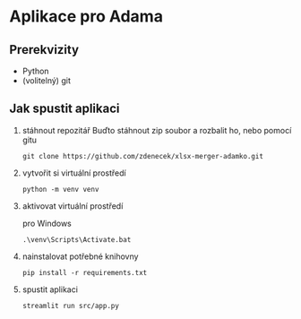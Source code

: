 # Aplikace pro Adama

## Prerekvizity

- Python
- (volitelný) git

## Jak spustit aplikaci

1. stáhnout repozitář 
    Buďto stáhnout zip soubor a rozbalit ho, nebo pomocí gitu
    ```
    git clone https://github.com/zdenecek/xlsx-merger-adamko.git
    ```

1. vytvořit si virtuální prostředí

    ```
    python -m venv venv
    ```

1. aktivovat virtuální prostředí

    pro Windows
    ```
    .\venv\Scripts\Activate.bat
    ```

1. nainstalovat potřebné knihovny

    ```
    pip install -r requirements.txt
    ```

1. spustit aplikaci

    ```
    streamlit run src/app.py
    ```